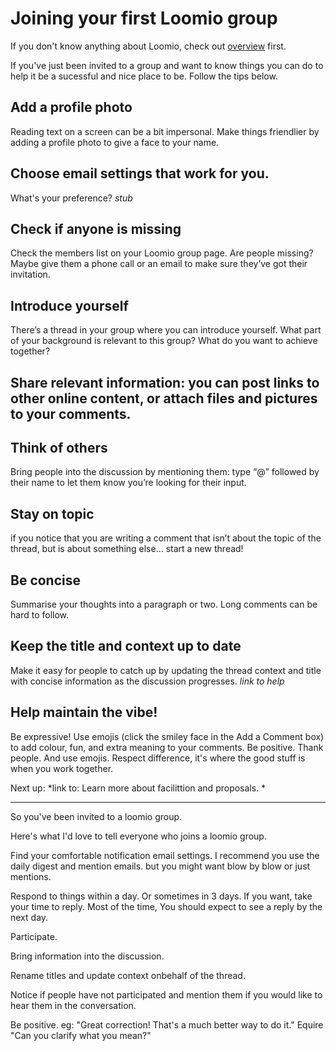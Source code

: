 # Joining your first Loomio group

If you don't know anything about Loomio, check out [overview](overview.md) first.

If you've just been invited to a group and want to know things you can do to help it be a sucessful and nice place to be. Follow the tips below.

## Add a profile photo
Reading text on a screen can be a bit impersonal. Make things friendlier by adding a profile photo to give a face to your name.

## Choose email settings that work for you.
  What's your preference? *stub*

## Check if anyone is missing
Check the members list on your Loomio group page. Are people missing? Maybe give them a phone call or an email to make sure they’ve got their invitation.

## Introduce yourself
There’s a thread in your group where you can introduce yourself. What part of your background is relevant to this group? What do you want to achieve together?

## Share relevant information: you can post links to other online content, or attach files and pictures to your comments.

## Think of others
Bring people into the discussion by mentioning them: type “@” followed by their name to let them know you’re looking for their input.

## Stay on topic
if you notice that you are writing a comment that isn’t about the topic of the thread, but is about something else... start a new thread!

## Be concise
Summarise your thoughts into a paragraph or two. Long comments can be hard to follow.

## Keep the title and context up to date
Make it easy for people to catch up by updating the thread context and title with concise information as the discussion progresses. *link to help*

## Help maintain the vibe!
Be expressive! Use emojis (click the smiley face in the Add a Comment box) to add colour, fun, and extra meaning to your comments.
Be positive. Thank people. And use emojis. Respect difference, it's where the good stuff is when you work together.

Next up:
*link to: Learn more about facilittion and proposals. *

---
So you've been invited to a loomio group.

Here's what I'd love to tell everyone who joins a loomio group.


Find your comfortable notification email settings.
  I recommend you use the daily digest and mention emails.
  but you might want blow by blow or just mentions.


Respond to things within a day.
  Or sometimes in 3 days. If you want, take your time to reply.
  Most of the time, You should expect to see a reply by the next day.

Participate.

Bring information into the discussion.

Rename titles and update context onbehalf of the thread.

Notice if people have not participated and mention them if you would like to hear them in the conversation.


Be positive. eg: "Great correction! That's a much better way to do it."
Equire "Can you clarify what you mean?"
